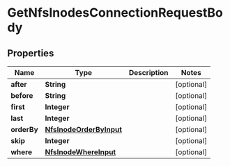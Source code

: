 

# GetNfsInodesConnectionRequestBody


## Properties

Name | Type | Description | Notes
------------ | ------------- | ------------- | -------------
**after** | **String** |  |  [optional]
**before** | **String** |  |  [optional]
**first** | **Integer** |  |  [optional]
**last** | **Integer** |  |  [optional]
**orderBy** | [**NfsInodeOrderByInput**](NfsInodeOrderByInput.md) |  |  [optional]
**skip** | **Integer** |  |  [optional]
**where** | [**NfsInodeWhereInput**](NfsInodeWhereInput.md) |  |  [optional]



